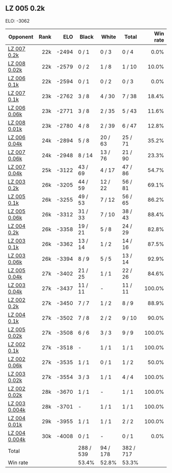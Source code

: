 ## LZ 005 0.2k ##

ELO: -3062

Opponent | Rank | ELO | Black | White | Total | Win rate
---------|-----:|----:|-------|-------|-------|-------:
[LZ 007 0.2k](LZ%20007%200.2k.md) | 22k | -2494 | 0 / 1 | 0 / 3 | 0 / 4 | 0.0%
[LZ 008 0.02k](LZ%20008%200.02k.md) | 22k | -2579 | 0 / 2 | 1 / 8 | 1 / 10 | 10.0%
[LZ 006 0.1k](LZ%20006%200.1k.md) | 22k | -2594 | 0 / 1 | 0 / 2 | 0 / 3 | 0.0%
[LZ 007 0.1k](LZ%20007%200.1k.md) | 23k | -2762 | 3 / 8 | 4 / 30 | 7 / 38 | 18.4%
[LZ 006 0.06k](LZ%20006%200.06k.md) | 23k | -2771 | 3 / 8 | 2 / 35 | 5 / 43 | 11.6%
[LZ 008 0.01k](LZ%20008%200.01k.md) | 23k | -2780 | 4 / 8 | 2 / 39 | 6 / 47 | 12.8%
[LZ 006 0.04k](LZ%20006%200.04k.md) | 24k | -2894 | 5 / 8 | 20 / 63 | 25 / 71 | 35.2%
[LZ 007 0.06k](LZ%20007%200.06k.md) | 24k | -2948 | 8 / 14 | 13 / 76 | 21 / 90 | 23.3%
[LZ 007 0.04k](LZ%20007%200.04k.md) | 25k | -3122 | 43 / 69 | 4 / 17 | 47 / 86 | 54.7%
[LZ 003 0.2k](LZ%20003%200.2k.md) | 26k | -3205 | 44 / 59 | 12 / 22 | 56 / 81 | 69.1%
[LZ 005 0.1k](LZ%20005%200.1k.md) | 26k | -3255 | 49 / 53 | 7 / 12 | 56 / 65 | 86.2%
[LZ 005 0.06k](LZ%20005%200.06k.md) | 26k | -3312 | 31 / 33 | 7 / 10 | 38 / 43 | 88.4%
[LZ 004 0.2k](LZ%20004%200.2k.md) | 26k | -3358 | 19 / 21 | 5 / 8 | 24 / 29 | 82.8%
[LZ 003 0.1k](LZ%20003%200.1k.md) | 26k | -3362 | 13 / 14 | 1 / 2 | 14 / 16 | 87.5%
[LZ 003 0.06k](LZ%20003%200.06k.md) | 26k | -3394 | 8 / 9 | 5 / 5 | 13 / 14 | 92.9%
[LZ 005 0.04k](LZ%20005%200.04k.md) | 27k | -3402 | 21 / 25 | 1 / 1 | 22 / 26 | 84.6%
[LZ 003 0.04k](LZ%20003%200.04k.md) | 27k | -3437 | 11 / 11 | - | 11 / 11 | 100.0%
[LZ 002 0.2k](LZ%20002%200.2k.md) | 27k | -3450 | 7 / 7 | 1 / 2 | 8 / 9 | 88.9%
[LZ 004 0.1k](LZ%20004%200.1k.md) | 27k | -3502 | 7 / 8 | 2 / 2 | 9 / 10 | 90.0%
[LZ 005 0.02k](LZ%20005%200.02k.md) | 27k | -3508 | 6 / 6 | 3 / 3 | 9 / 9 | 100.0%
[LZ 002 0.1k](LZ%20002%200.1k.md) | 27k | -3518 | - | 1 / 1 | 1 / 1 | 100.0%
[LZ 002 0.06k](LZ%20002%200.06k.md) | 27k | -3535 | 1 / 1 | 0 / 1 | 1 / 2 | 50.0%
[LZ 003 0.02k](LZ%20003%200.02k.md) | 27k | -3554 | 3 / 3 | 1 / 1 | 4 / 4 | 100.0%
[LZ 002 0.02k](LZ%20002%200.02k.md) | 28k | -3670 | 1 / 1 | - | 1 / 1 | 100.0%
[LZ 003 0.004k](LZ%20003%200.004k.md) | 28k | -3701 | - | 1 / 1 | 1 / 1 | 100.0%
[LZ 004 0.01k](LZ%20004%200.01k.md) | 29k | -3955 | 1 / 1 | 1 / 1 | 2 / 2 | 100.0%
[LZ 004 0.004k](LZ%20004%200.004k.md) | 30k | -4008 | 0 / 1 | - | 0 / 1 | 0.0%
Total | | | 288 / 539 | 94 / 178 | 382 / 717 | 
Win rate| | | 53.4% | 52.8% | 53.3% | 
